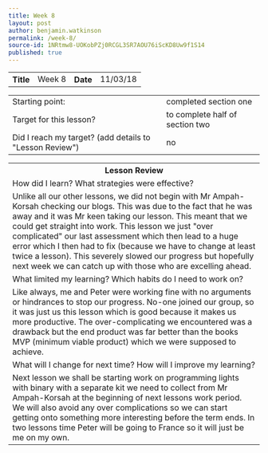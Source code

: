 ```yaml
---
title: Week 8
layout: post
author: benjamin.watkinson
permalink: /week-8/
source-id: 1NRtmw8-UOKobPZj0RCGL3SR7AOU76iScKD8Uw9f1S14
published: true
---
```

	

<table>
  <tr>
    <th>Title</th>
    <td>Week 8</td>
    <th>Date</th>
    <td>11/03/18</td>
  </tr>
</table>


<table>
  <tr>
    <td>Starting point:</td>
    <td>completed section one</td>
  </tr>
  <tr>
    <td>Target for this lesson?</td>
    <td>to complete half of section two</td>
  </tr>
  <tr>
    <td>Did I reach my target? 
(add details to "Lesson Review")</td>
    <td>no</td>
  </tr>
</table>


<table>
  <tr>
    <th>Lesson Review</th>
  </tr>
  <tr>
    <td>How did I learn? What strategies were effective? </td>
  </tr>
  <tr>
    <td>Unlike all our other lessons, we did not begin with Mr Ampah-Korsah checking our blogs. This was due to the fact that he was away and it was Mr keen taking our lesson. This meant that we could get straight into work. This lesson we just "over complicated" our last assessment which then lead to a huge error which I then had to fix (because we have to change at least twice a lesson). This severely slowed our progress but hopefully next week we can catch up with those who are excelling ahead.</td>
  </tr>
  <tr>
    <td>What limited my learning? Which habits do I need to work on? </td>
  </tr>
  <tr>
    <td>Like always, me and Peter were working fine with no arguments or hindrances to stop our progress. No-one joined our group, so it was just us this lesson which is good because it makes us more productive. The over-complicating we encountered was a drawback but the end product was far better than the books MVP (minimum viable product) which we were supposed to achieve. </td>
  </tr>
  <tr>
    <td>What will I change for next time? How will I improve my learning?</td>
  </tr>
  <tr>
    <td>Next lesson we shall be starting work on programming lights with binary with a separate kit we need to collect from Mr Ampah-Korsah at the beginning of next lessons work period. We will also avoid any over complications so we can start getting onto something more interesting before the term ends. In two lessons time Peter will be going to France so it will just be me on my own.</td>
  </tr>
</table>


